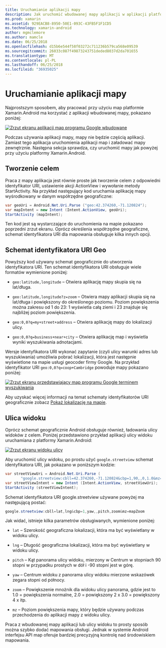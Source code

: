 ```yaml
---
title: Uruchamianie aplikacji mapy
description: Jak uruchomić wbudowanej mapy aplikacji w aplikacji platformy Xamarin.Android.
ms.prod: xamarin
ms.assetid: 929EACB8-8950-50E1-093C-43FB5F1F1CD5
ms.technology: xamarin-android
author: mgmclemore
ms.author: mamcle
ms.date: 06/25/2018
ms.openlocfilehash: d15b6e544f58f03272c711236b579ca568e09539
ms.sourcegitcommit: 26033c087f49873243751deded8037d2da701655
ms.translationtype: MT
ms.contentlocale: pl-PL
ms.lasthandoff: 06/25/2018
ms.locfileid: "36935025"
---
```

# <a name="launching-the-maps-application"></a>Uruchamianie aplikacji mapy

Najprostszym sposobem, aby pracować przy użyciu map platformie Xamarin.Android ma korzystać z aplikacji wbudowanej mapy, pokazano poniżej:

[![Zrzut ekranu aplikacji map programu Google wbudowane](maps-application-images/01-mapsapplication.png)](maps-application-images/01-mapsapplication.png#lightbox)

Podczas używania aplikacji mapy, mapy nie będzie częścią aplikacji. Zamiast tego aplikacja uruchomienia aplikacji map i załadować mapy zewnętrznie. Następna sekcja sprawdza, czy uruchomić mapy jak powyżej przy użyciu platformy Xamarin.Android.


## <a name="creating-the-intent"></a>Tworzenie celem

Praca z mapy aplikacja jest równie proste jak tworzenie celem z odpowiedni identyfikator URI, ustawienie akcji ActionView i wywołanie metody StartActivity. Na przykład następujący kod uruchamia aplikację mapy wyśrodkowany w danym współrzędne geograficzne:

```csharp
var geoUri = Android.Net.Uri.Parse ("geo:42.374260,-71.120824");
var mapIntent = new Intent (Intent.ActionView, geoUri);
StartActivity (mapIntent);
```

Ten kod jest są wystarczające do uruchomienia na mapie pokazano poprzedni zrzut ekranu. Oprócz określenia współrzędne geograficzne, schemat identyfikatora URI dla mapowania obsługuje kilka innych opcji.


## <a name="geo-uri-scheme"></a>Schemat identyfikatora URI Geo

Powyższy kod używany schemat geograficznie do utworzenia identyfikatora URI. Ten schemat identyfikatora URI obsługuje wiele formatów wymienione poniżej:

-   `geo:latitude,longitude` &ndash; Otwiera aplikację mapy skupia się na lat/długa. 

-   `geo:latitude,longitude?z=zoom` &ndash; Otwiera mapy aplikacji skupia się na lat/długa i powiększony do określonego poziomu. Poziom powiększenia można zakresu od 1 do 23: 1 wyświetla całą ziemi i 23 znajduje się najbliżej poziom powiększenia.

-   `geo:0,0?q=my+street+address` &ndash; Otwiera aplikację mapy do lokalizacji ulicy. 

-   `geo:0,0?q=business+near+city` &ndash; Otwiera aplikację map i wyświetla wyniki wyszukiwania adnotacjami. 


Wersje identyfikatora URI wykonać zapytanie (czyli ulicy warunki adres lub wyszukiwania) umożliwia pobrać lokalizacji, która jest następnie wyświetlone na mapie usługi geocoder firmy Google. Na przykład identyfikator URI `geo:0,0?q=coop+Cambridge` powoduje mapy pokazano poniżej:

[![Zrzut ekranu przedstawiający map programu Google terminem wyszukiwania](maps-application-images/02-mapsearch.png)](maps-application-images/02-mapsearch.png#lightbox)



Aby uzyskać więcej informacji na temat schematy identyfikatorów URI geograficznie zobacz [Pokaż lokalizację na mapie](http://developer.android.com/guide/components/intents-common.html#Maps).


## <a name="street-view"></a>Ulica widoku

Oprócz schemat geograficznie Android obsługuje również, ładowania ulicy widoków z celem. Poniżej przedstawiono przykład aplikacji ulicy widoku uruchamiana z platformy Xamarin.Android:

[![Zrzut ekranu widoku ulicy](maps-application-images/03-streetview.png)](maps-application-images/03-streetview.png#lightbox)

Aby uruchomić ulicy widoku, po prostu użyć `google.streetview` schemat identyfikatora URI, jak pokazano w poniższym kodzie:

```csharp
var streetViewUri = Android.Net.Uri.Parse (
       "google.streetview:cbll=42.374260,-71.120824&cbp=1,90,,0,1.0&mz=20");  
var streetViewIntent = new Intent (Intent.ActionView, streetViewUri);  
StartActivity (streetViewIntent);
```

Schemat identyfikatora URI google.streetview używane powyżej ma następującą postać:

```csharp
google.streetview:cbll=lat,lng&cbp=1,yaw,,pitch,zoom&mz=mapZoom
```

Jak widać, istnieje kilka parametrów obsługiwanych, wymienione poniżej:

-   `lat` &ndash; Szerokość geograficzna lokalizacji, która ma być wyświetlany w widoku ulicy.

-   `lng` &ndash; Długość geograficzna lokalizacji, która ma być wyświetlany w widoku ulicy.

-   `pitch` &ndash; Kąt panorama ulicy widoku, mierzony w Centrum w stopniach 90 stopni w przypadku prostych w dół i -90 stopni jest w górę.

-   `yaw` &ndash; Centrum widoku z panorama ulicy widoku mierzone wskazówek zegara stopni od północy.

-   `zoom` &ndash; Powiększenie mnożnik dla widoku ulicy panorama, gdzie jest to 1.0 = powiększenia normalne, 2.0 = powiększony 2 x 3.0 = powiększony 4 x itp.

-   `mz` &ndash; Poziom powiększenia mapy, który będzie używany podczas przechodzenia do aplikacji mapy z widoku ulicy.


Praca z wbudowanej mapy aplikacji lub ulicy widoku to prosty sposób można szybko dodać mapowania obsługi. Jednak w systemie Android interfejsu API map oferuje bardziej precyzyjną kontrolę nad środowiskiem mapowania.
